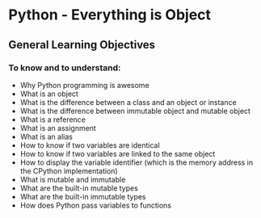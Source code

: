 Python - Everything is Object
=============================


General Learning Objectives
---------------------------

### To know and to understand:

* Why Python programming is awesome
* What is an object
* What is the difference between a class and an object or instance 
* What is the difference between immutable object and mutable object
* What is a reference
* What is an assignment
* What is an alias
* How to know if two variables are identical
* How to know if two variables are linked to the same object
* How to display the variable identifier (which is the memory address in the CPython implementation)
* What is mutable and immutable
* What are the built-in mutable types
* What are the built-in immutable types
* How does Python pass variables to functions
